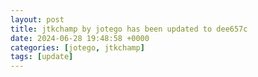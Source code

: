```yaml
---
layout: post
title: jtkchamp by jotego has been updated to dee657c
date: 2024-06-28 19:48:58 +0000
categories: [jotego, jtkchamp]
tags: [update]
---
```


